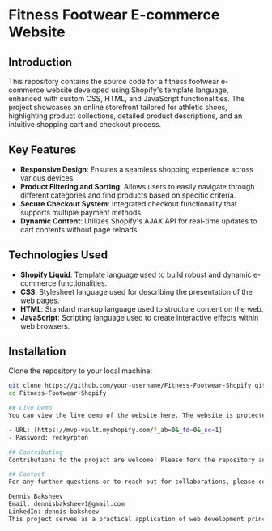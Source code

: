 # Fitness Footwear E-commerce Website

## Introduction
This repository contains the source code for a fitness footwear e-commerce website developed using Shopify's template language, enhanced with custom CSS, HTML, and JavaScript functionalities. The project showcases an online storefront tailored for athletic shoes, highlighting product collections, detailed product descriptions, and an intuitive shopping cart and checkout process.

## Key Features

- **Responsive Design**: Ensures a seamless shopping experience across various devices.
- **Product Filtering and Sorting**: Allows users to easily navigate through different categories and find products based on specific criteria.
- **Secure Checkout System**: Integrated checkout functionality that supports multiple payment methods.
- **Dynamic Content**: Utilizes Shopify's AJAX API for real-time updates to cart contents without page reloads.

## Technologies Used

- **Shopify Liquid**: Template language used to build robust and dynamic e-commerce functionalities.
- **CSS**: Stylesheet language used for describing the presentation of the web pages.
- **HTML**: Standard markup language used to structure content on the web.
- **JavaScript**: Scripting language used to create interactive effects within web browsers.

## Installation

Clone the repository to your local machine:

```bash
git clone https://github.com/your-username/Fitness-Footwear-Shopify.git
cd Fitness-Footwear-Shopify

## Live Demo
You can view the live demo of the website here. The website is protected and requires the following credentials for access:

- URL: [https://mvp-vault.myshopify.com/?_ab=0&_fd=0&_sc=1]
- Password: redkyrpton

## Contributing
Contributions to the project are welcome! Please fork the repository and submit a pull request with your suggested changes.

## Contact
For any further questions or to reach out for collaborations, please contact:

Dennis Baksheev
Email: dennisbaksheev1@gmail.com
LinkedIn: dennis-baksheev
This project serves as a practical application of web development principles in creating a specialized e-commerce platform. It is designed to provide an engaging user interface and a smooth user experience for those interested in purchasing fitness footwear.